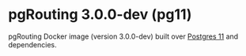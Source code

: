 # pgRouting 3.0.0-dev (pg11)

pgRouting Docker image (version 3.0.0-dev) built over [Postgres 11](https://hub.docker.com/_/postgres) and dependencies.
